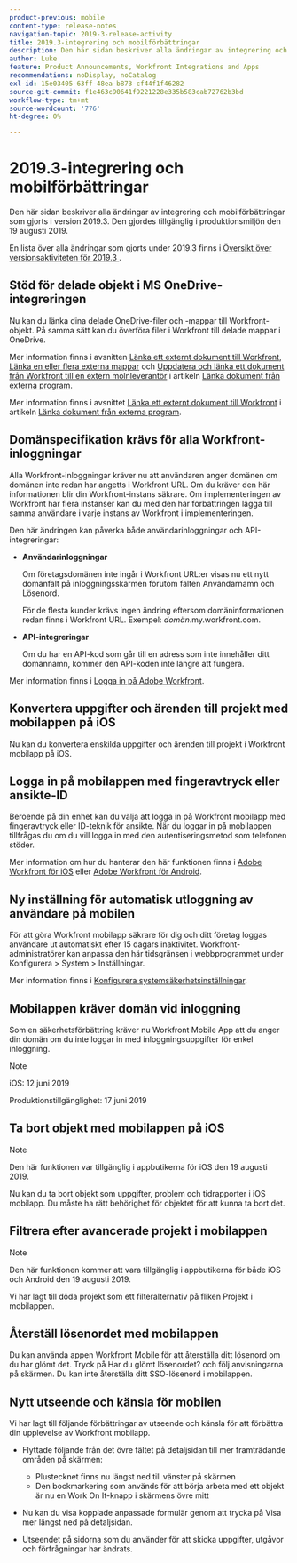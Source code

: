 ```yaml
---
product-previous: mobile
content-type: release-notes
navigation-topic: 2019-3-release-activity
title: 2019.3-integrering och mobilförbättringar
description: Den här sidan beskriver alla ändringar av integrering och mobilförbättringar som gjorts i version 2019.3. Den gjordes tillgänglig i produktionsmiljön den 19 augusti 2019.
author: Luke
feature: Product Announcements, Workfront Integrations and Apps
recommendations: noDisplay, noCatalog
exl-id: 15e03405-63ff-48ea-b873-cf44f1f46282
source-git-commit: f1e463c90641f9221228e335b583cab72762b3bd
workflow-type: tm+mt
source-wordcount: '776'
ht-degree: 0%

---
```


# 2019.3-integrering och mobilförbättringar

Den här sidan beskriver alla ändringar av integrering och mobilförbättringar som gjorts i version 2019.3. Den gjordes tillgänglig i produktionsmiljön den 19 augusti 2019.

En lista över alla ändringar som gjorts under 2019.3 finns i [Översikt över versionsaktiviteten för 2019.3 &#x200B;](../../../../product-announcements/product-releases/quarterly-release-archive/2019.3-release-activity/2019-3-release-activity-overview.md).

## Stöd för delade objekt i MS OneDrive-integreringen

Nu kan du länka dina delade OneDrive-filer och -mappar till Workfront-objekt. På samma sätt kan du överföra filer i Workfront till delade mappar i OneDrive.

Mer information finns i avsnitten [Länka ett externt dokument till Workfront](../../../../documents/adding-documents-to-workfront/link-documents-from-external-apps.md#linking-existing-documents), [Länka en eller flera externa mappar](../../../../documents/adding-documents-to-workfront/link-documents-from-external-apps.md#linking-a-folder) och [Uppdatera och länka ett dokument från Workfront till en extern molnleverantör](../../../../documents/adding-documents-to-workfront/link-documents-from-external-apps.md#sending-documents) i artikeln [Länka dokument från externa program](../../../../documents/adding-documents-to-workfront/link-documents-from-external-apps.md).

Mer information finns i avsnittet [Länka ett externt dokument till Workfront](../../../../documents/adding-documents-to-workfront/link-documents-from-external-apps.md#linking-existing-documents) i artikeln [Länka dokument från externa program](../../../../documents/adding-documents-to-workfront/link-documents-from-external-apps.md).

## Domänspecifikation krävs för alla Workfront-inloggningar

Alla Workfront-inloggningar kräver nu att användaren anger domänen om domänen inte redan har angetts i Workfront URL. Om du kräver den här informationen blir din Workfront-instans säkrare. Om implementeringen av Workfront har flera instanser kan du med den här förbättringen lägga till samma användare i varje instans av Workfront i implementeringen.

Den här ändringen kan påverka både användarinloggningar och API-integreringar:

* **Användarinloggningar**

  Om företagsdomänen inte ingår i Workfront URL:er visas nu ett nytt domänfält på inloggningsskärmen förutom fälten Användarnamn och Lösenord.

  För de flesta kunder krävs ingen ändring eftersom domäninformationen redan finns i Workfront URL. Exempel: *domän*.my.workfront.com.

* **API-integreringar**

  Om du har en API-kod som går till en adress som inte innehåller ditt domännamn, kommer den API-koden inte längre att fungera.

Mer information finns i [Logga in på Adobe Workfront](../../../../workfront-basics/manage-your-account-and-profile/managing-your-workfront-account/log-in-to-workfront.md).

## Konvertera uppgifter och ärenden till projekt med mobilappen på iOS

Nu kan du konvertera enskilda uppgifter och ärenden till projekt i Workfront mobilapp på iOS.

## Logga in på mobilappen med fingeravtryck eller ansikte-ID

Beroende på din enhet kan du välja att logga in på Workfront mobilapp med fingeravtryck eller ID-teknik för ansikte. När du loggar in på mobilappen tillfrågas du om du vill logga in med den autentiseringsmetod som telefonen stöder.

Mer information om hur du hanterar den här funktionen finns i [Adobe Workfront för iOS](../../../../workfront-basics/mobile-apps/using-the-workfront-mobile-app/workfront-for-ios.md) eller [Adobe Workfront för Android](../../../../workfront-basics/mobile-apps/using-the-workfront-mobile-app/workfront-for-android.md).

## Ny inställning för automatisk utloggning av användare på mobilen

För att göra Workfront mobilapp säkrare för dig och ditt företag loggas användare ut automatiskt efter 15 dagars inaktivitet. Workfront-administratörer kan anpassa den här tidsgränsen i webbprogrammet under Konfigurera > System > Inställningar.

Mer information finns i [Konfigurera systemsäkerhetsinställningar](../../../../administration-and-setup/manage-workfront/security/configure-security-preferences.md).

## Mobilappen kräver domän vid inloggning

Som en säkerhetsförbättring kräver nu Workfront Mobile App att du anger din domän om du inte loggar in med inloggningsuppgifter för enkel inloggning.

>[!NOTE]
>
>iOS: 12 juni 2019
>
>Produktionstillgänglighet: 17 juni 2019

## Ta bort objekt med mobilappen på iOS

>[!NOTE]
>
>Den här funktionen var tillgänglig i appbutikerna för iOS den 19 augusti 2019.

Nu kan du ta bort objekt som uppgifter, problem och tidrapporter i iOS mobilapp. Du måste ha rätt behörighet för objektet för att kunna ta bort det.

## Filtrera efter avancerade projekt i mobilappen

>[!NOTE]
>
>Den här funktionen kommer att vara tillgänglig i appbutikerna för både iOS och Android den 19 augusti 2019.

Vi har lagt till döda projekt som ett filteralternativ på fliken Projekt i mobilappen.

## Återställ lösenordet med mobilappen

Du kan använda appen Workfront Mobile för att återställa ditt lösenord om du har glömt det. Tryck på Har du glömt lösenordet? och följ anvisningarna på skärmen. Du kan inte återställa ditt SSO-lösenord i mobilappen.

## Nytt utseende och känsla för mobilen

Vi har lagt till följande förbättringar av utseende och känsla för att förbättra din upplevelse av Workfront mobilapp.

* Flyttade följande från det övre fältet på detaljsidan till mer framträdande områden på skärmen:

   * Plustecknet finns nu längst ned till vänster på skärmen
   * Den bockmarkering som används för att börja arbeta med ett objekt är nu en Work On It-knapp i skärmens övre mitt

* Nu kan du visa kopplade anpassade formulär genom att trycka på Visa mer längst ned på detaljsidan.
* Utseendet på sidorna som du använder för att skicka uppgifter, utgåvor och förfrågningar har ändrats.

